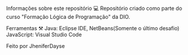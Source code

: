 Informações sobre este repositório 💻
Repositório criado como parte do curso "Formação Lógica de Programação" da DIO.

Ferramentas ⚒️
Java: Eclipse IDE, NetBeans(Somente o último desafio)
JavaScript: Visual Studio Code

Feito por JheniferDayse
